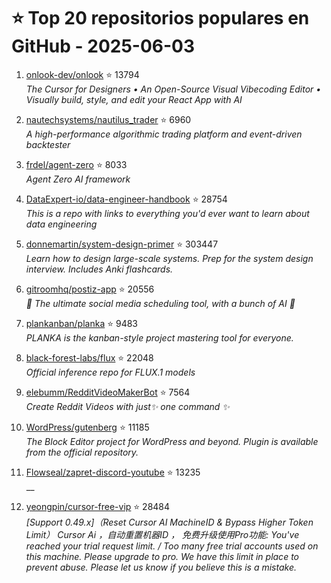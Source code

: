 # ⭐ Top 20 repositorios populares en GitHub - 2025-06-03

1. [onlook-dev/onlook](https://github.com/onlook-dev/onlook) ⭐ 13794  
   _The Cursor for Designers • An Open-Source Visual Vibecoding Editor • Visually build, style, and edit your React App with AI_

2. [nautechsystems/nautilus_trader](https://github.com/nautechsystems/nautilus_trader) ⭐ 6960  
   _A high-performance algorithmic trading platform and event-driven backtester_

3. [frdel/agent-zero](https://github.com/frdel/agent-zero) ⭐ 8033  
   _Agent Zero AI framework_

4. [DataExpert-io/data-engineer-handbook](https://github.com/DataExpert-io/data-engineer-handbook) ⭐ 28754  
   _This is a repo with links to everything you'd ever want to learn about data engineering_

5. [donnemartin/system-design-primer](https://github.com/donnemartin/system-design-primer) ⭐ 303447  
   _Learn how to design large-scale systems. Prep for the system design interview. Includes Anki flashcards._

6. [gitroomhq/postiz-app](https://github.com/gitroomhq/postiz-app) ⭐ 20556  
   _📨 The ultimate social media scheduling tool, with a bunch of AI 🤖_

7. [plankanban/planka](https://github.com/plankanban/planka) ⭐ 9483  
   _PLANKA is the kanban-style project mastering tool for everyone._

8. [black-forest-labs/flux](https://github.com/black-forest-labs/flux) ⭐ 22048  
   _Official inference repo for FLUX.1 models_

9. [elebumm/RedditVideoMakerBot](https://github.com/elebumm/RedditVideoMakerBot) ⭐ 7564  
   _Create Reddit Videos with just✨ one command ✨_

10. [WordPress/gutenberg](https://github.com/WordPress/gutenberg) ⭐ 11185  
   _The Block Editor project for WordPress and beyond. Plugin is available from the official repository._

11. [Flowseal/zapret-discord-youtube](https://github.com/Flowseal/zapret-discord-youtube) ⭐ 13235  
   __

12. [yeongpin/cursor-free-vip](https://github.com/yeongpin/cursor-free-vip) ⭐ 28484  
   _[Support 0.49.x]（Reset Cursor AI MachineID & Bypass Higher Token Limit） Cursor Ai ，自动重置机器ID ， 免费升级使用Pro功能: You've reached your trial request limit. / Too many free trial accounts used on this machine. Please upgrade to pro. We have this limit in place to prevent abuse. Please let us know if you believe this is a mistake._


<!-- Última actualización: 2025-06-03T20:53:04.002411 UTC -->